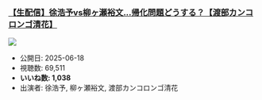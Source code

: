 ### [【生配信】徐浩予vs柳ヶ瀬裕文...帰化問題どうする？【渡部カンコロンゴ清花】](https://www.youtube.com/watch?v=ANsP4Ndwe5c)
[![](https://img.youtube.com/vi/ANsP4Ndwe5c/sddefault.jpg)](https://www.youtube.com/watch?v=ANsP4Ndwe5c)
-   公開日: 2025-06-18
-   視聴数: 69,511
-   **いいね数: 1,038**
-   出演者: 徐浩予, 柳ヶ瀬裕文, 渡部カンコロンゴ清花
